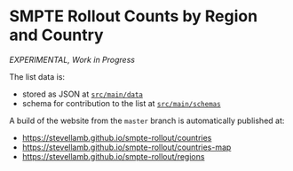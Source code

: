 SMPTE Rollout Counts by Region and Country
==========================================

_EXPERIMENTAL, Work in Progress_

The list data is:

* stored as JSON at [`src/main/data`](src/main/data/)
* schema for contribution to the list at [`src/main/schemas`](src/main/schemas/)

A build of the website from the `master` branch is automatically published at:

* https://stevellamb.github.io/smpte-rollout/countries
* https://stevellamb.github.io/smpte-rollout/countries-map
* https://stevellamb.github.io/smpte-rollout/regions